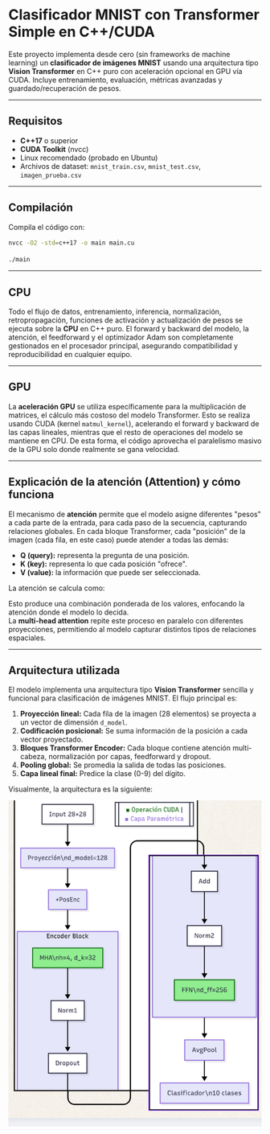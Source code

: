 # Clasificador MNIST con Transformer Simple en C++/CUDA

Este proyecto implementa desde cero (sin frameworks de machine learning) un **clasificador de imágenes MNIST** usando una arquitectura tipo **Vision Transformer** en C++ puro con aceleración opcional en GPU vía CUDA. Incluye entrenamiento, evaluación, métricas avanzadas y guardado/recuperación de pesos.

---

## Requisitos

- **C++17** o superior
- **CUDA Toolkit** (nvcc)
- Linux recomendado (probado en Ubuntu)
- Archivos de dataset: `mnist_train.csv`, `mnist_test.csv`, `imagen_prueba.csv`

---

## Compilación

Compila el código con:

```bash
nvcc -O2 -std=c++17 -o main main.cu

./main
```

---

## CPU

Todo el flujo de datos, entrenamiento, inferencia, normalización, retropropagación, funciones de activación y actualización de pesos se ejecuta sobre la **CPU** en C++ puro. El forward y backward del modelo, la atención, el feedforward y el optimizador Adam son completamente gestionados en el procesador principal, asegurando compatibilidad y reproducibilidad en cualquier equipo.

---

## GPU

La **aceleración GPU** se utiliza específicamente para la multiplicación de matrices, el cálculo más costoso del modelo Transformer. Esto se realiza usando CUDA (kernel `matmul_kernel`), acelerando el forward y backward de las capas lineales, mientras que el resto de operaciones del modelo se mantiene en CPU. De esta forma, el código aprovecha el paralelismo masivo de la GPU solo donde realmente se gana velocidad.

---

## Explicación de la atención (Attention) y cómo funciona

El mecanismo de **atención** permite que el modelo asigne diferentes "pesos" a cada parte de la entrada, para cada paso de la secuencia, capturando relaciones globales. En cada bloque Transformer, cada "posición" de la imagen (cada fila, en este caso) puede atender a todas las demás:

- **Q (query):** representa la pregunta de una posición.
- **K (key):** representa lo que cada posición "ofrece".
- **V (value):** la información que puede ser seleccionada.

La atención se calcula como:

Esto produce una combinación ponderada de los valores, enfocando la atención donde el modelo lo decida.  
La **multi-head attention** repite este proceso en paralelo con diferentes proyecciones, permitiendo al modelo capturar distintos tipos de relaciones espaciales.

---

## Arquitectura utilizada

El modelo implementa una arquitectura tipo **Vision Transformer** sencilla y funcional para clasificación de imágenes MNIST. El flujo principal es:

1. **Proyección lineal:** Cada fila de la imagen (28 elementos) se proyecta a un vector de dimensión `d_model`.
2. **Codificación posicional:** Se suma información de la posición a cada vector proyectado.
3. **Bloques Transformer Encoder:** Cada bloque contiene atención multi-cabeza, normalización por capas, feedforward y dropout.
4. **Pooling global:** Se promedia la salida de todas las posiciones.
5. **Capa lineal final:** Predice la clase (0-9) del dígito.

Visualmente, la arquitectura es la siguiente:

![Arquitectura](Arquitectura.png)
